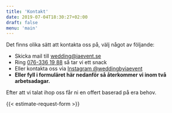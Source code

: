 ```yaml
---
title: 'Kontakt'
date: 2019-07-04T18:30:27+02:00
draft: false
menu: 'main'
---
```


Det finns olika sätt att kontakta oss på, välj något av följande:

- Skicka mail till [wedding@iaevent.se](mailto:wedding@iaevent.se)
- Ring [076-336 19 88](tel:0763361988) så tar vi ett snack
- Eller kontakta oss via
  [Instagram @weddingbyiaevent](https://www.instagram.com/weddingbyiaevent/)
- **Eller fyll i formuläret här nedanför så återkommer vi inom två
  arbetsadagar.**

Efter att vi talat ihop oss får ni en offert baserad på era behov.

{{< estimate-request-form >}}
